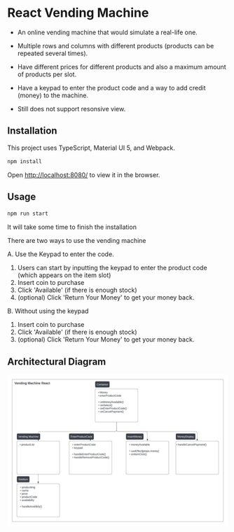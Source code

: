 # React Vending Machine

- An online vending machine that would simulate a real-life one.
- Multiple rows and columns with different products (products can be repeated several times).
- Have different prices for different products and also a maximum amount of products per slot.
- Have a keypad to enter the product code and a way to add credit (money) to the machine.

- Still does not support resonsive view.

## Installation

This project uses TypeScript, Material UI 5, and Webpack.

```bash
npm install
```
Open [http://localhost:8080/](http://localhost:8080/) to view it in the browser.

## Usage

```bash
npm run start
```
It will take some time to finish the installation

There are two ways to use the vending machine

A. Use the Keypad to enter the code.

1. Users can start by inputting the keypad to enter the product code (which appears on the item slot)
2. Insert coin to purchase
3. Click 'Available' (if there is enough stock)
4. (optional) Click 'Return Your Money' to get your money back.

B. Without using the keypad
1. Insert coin to purchase
2. Click 'Available' (if there is enough stock)
3. (optional) Click 'Return Your Money' to get your money back.

## Architectural Diagram

![Architecture Diagram](./src/assets/demo/architecture%20diagram.jpeg)

